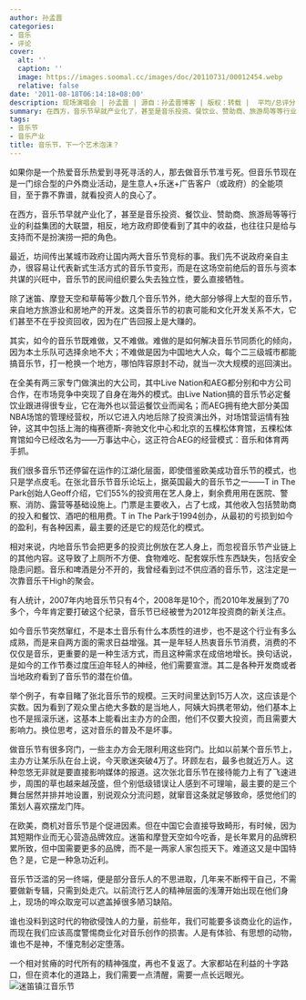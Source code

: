 ```yaml
---
author: 孙孟晋
categories:
- 音乐
- 评论
cover:
  alt: ''
  caption: ''
  image: https://images.soomal.cc/images/doc/20110731/00012454.webp
  relative: false
date: '2011-08-18T06:14:18+08:00'
description: 现场演唱会 | 孙孟晋 | 源自：孙孟晋博客 | 版权：转载 |  平均/总评分：00.00/0
summary: 在西方，音乐节早就产业化了，甚至是音乐投资、餐饮业、赞助商、旅游局等等行业的利益集团的大联盟，相反，地方政府即使看到了其中的收益，也往往只是给与支持而不是扮演捞一把的角色。最近，坊间传出某城市政府让国内两大音乐节竞标的事。我们先不说政府亲自主办，很容易让代表新式生活方式的音乐节变形……
tags:
- 音乐节
- 音乐产业
title: 音乐节，下一个艺术泡沫？
---
```


如果你是一个热爱音乐热爱到寻死寻活的人，那去做音乐节准亏死。但音乐节现在是一门综合型的户外商业活动，是生意人+乐迷+广告客户（或政府）的全能项目，至于靠不靠谱，就看投资人的良心了。

在西方，音乐节早就产业化了，甚至是音乐投资、餐饮业、赞助商、旅游局等等行业的利益集团的大联盟，相反，地方政府即使看到了其中的收益，也往往只是给与支持而不是扮演捞一把的角色。

最近，坊间传出某城市政府让国内两大音乐节竞标的事。我们先不说政府亲自主办，很容易让代表新式生活方式的音乐节变形，而是在这场空前绝后的音乐与资本共谋的兴旺中，音乐节的民间组织要么失去独立性，要么直接牺牲。

除了迷笛、摩登天空和草莓等少数几个音乐节外，绝大部分够得上大型的音乐节，来自地方旅游业和房地产的开发。这类音乐节的初衷可能和文化开发关系不大，它们甚至不在乎投资回收，因为在广告回报上是大赚的。

其实，如今的音乐节既难做，又不难做。难做的是如何解决音乐节同质化的倾向，因为本土乐队可选择余地不大；不难做是因为中国地大人众，每个二三级城市都能搞音乐节，打一枪换一个地方，哪怕阵容原封不动，就当一次大规模的巡回演出。

在全美有两三家专门做演出的大公司，其中Live Nation和AEG都分别和中方公司合作，在市场竞争中突现了自身在海外的模式。由Live Nation搞的音乐节必定餐饮业跟进得很专业，它在海外也以营运餐饮业而闻名；而AEG拥有绝大部分美国NBA场馆的管理经营权，所以它进入内地后除了投资演出外，对场馆营运情有独钟，这其中包括上海的梅赛德斯-奔驰文化中心和北京的五棵松体育馆，五棵松体育馆如今已经改名为――万事达中心，这正符合AEG的经营模式：音乐和体育两手抓。

我们很多音乐节还停留在运作的江湖化层面，即使借鉴欧美成功音乐节的模式，也只是学点皮毛。在张北音乐节音乐论坛上，据英国最大的音乐节之一――T in The Park创始人Geoff介绍，它们55%的投资用在艺人身上，剩余费用用在医院、警察、消防、露营等基础设施上。门票是主要收入，占了七成，其他收入包括赞助商的投入和餐饮、酒吧的租用费。T in The Park于1994创办，从最初的亏损到如今的盈利，有各种因素，最主要的还是它的规范化的模式。

相对来说，内地音乐节会把更多的投资比例放在艺人身上，而忽视音乐节产业链上的其他内容。这导致了上厕所不方便、食物难吃、配套娱乐性东西缺失，包括安全隐患问题。音乐和啤酒是分不开的，我曾经看到过不供应酒的音乐节，这注定是一次靠音乐干High的聚会。

有人统计，2007年内地音乐节只有4个，2008年是10个，而2010年发展到了70多个，今年肯定要打破这个纪录，音乐节已经被誉为2012年投资商的新关注点。

如今音乐节突然窜红，不是本土音乐有什么本质性的进步，也不是这个行业有多么成熟，而是来自两方面的需求日益增强。其一是年轻人热衷音乐节消费，消费的不仅仅是音乐，更重要的是一种生活方式，而且这种需求在成倍地增长。换句话说，是如今的工作节奏过度压迫年轻人的神经，他们需要宣泄。其二是各种开发商或者当地政府看到了音乐节的潜在价值。

举个例子，有幸目睹了张北音乐节的规模。三天时间里达到15万人次，这应该是个实数。因为看到了观众里占绝大多数的是当地人，阿姨大妈携老带幼，他们基本上也不是摇滚乐迷，这基本上能看出主办方的企图，他们不仅要大投资，而且需要大影响力。换位思考，这对音乐的普及不是坏事。

做音乐节有很多窍门，一些主办方会无限利用这些窍门。比如以前某个音乐节上，主办方让某乐队在台上说，今天歌迷突破4万了。环顾左右，最多也就近万人。这种忽悠无非就是要直接影响媒体的报道。这次张北音乐节在接待能力上有了飞速进步，周围的草也越来越茂盛，但个别低级错误让人感到不可理喻，最主要的是三个舞台居然并排并地设置，别说观众分流问题，就窜音这条就足够致命，感觉他们的策划人喜欢摆龙门阵。

在欧美，商机对音乐节是个促进因素。但在中国它会直接导致畸形，有时候，因为其短期作业而无心营造品牌效应。迷笛和摩登天空如今吃香，是长年累月的品牌积累所致，但中国需要更多的品牌，而不是一两家人家包揽天下。难道这又是中国特色？是，它是一种急功近利。

音乐节泛滥的另一终端，便是部分音乐人的不思进取，几年来不断榨干自己，不需要做新专辑，只需到处走穴。以前流行艺人的精神层面的浅薄开始出现在他们身上，现场的哗众取宠可以遮盖掉很多陋习缺陷。

谁也没料到这时代的物欲侵蚀人的力量，前些年，我们可能要多谈商业化的运作，而现在我们应该高度警惕商业化对音乐创作的损害。人是有体验、有思想的动物，谁也不是神，不懂克制必定堕落。

一个相对贫瘠的时代所有的精神强度，再也不复返了。大家都站在利益的十字路口，但在资本化的道路上，我们需要一点清醒，需要一点长远眼光。
![迷笛镇江音乐节](https://images.soomal.cc/images/doc/20090729/00002471.webp)